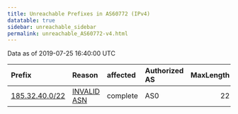 ```yaml
---
title: Unreachable Prefixes in AS60772 (IPv4)
datatable: true
sidebar: unreachable_sidebar
permalink: unreachable_AS60772-v4.html
---
```


Data as of 2019-07-25 16:40:00 UTC


<div class="datatable-begin"></div>

| Prefix                                                 | Reason                                                                                                | affected   | Authorized AS   |   MaxLength | Anchor                                         |   unreachable /24s |
|:-------------------------------------------------------|:------------------------------------------------------------------------------------------------------|:-----------|:----------------|------------:|:-----------------------------------------------|-------------------:|
| [185.32.40.0/22](https://stat.ripe.net/185.32.40.0/22) | [INVALID ASN](https://rpki-validator.ripe.net/announcement-preview?asn=AS60772&prefix=185.32.40.0/22) | complete   | AS0             |          22 | [RIPE](unreachable_RIPE_NCC_RPKI_Root-v4.html) |                  4 |

<div class="datatable-end"></div>